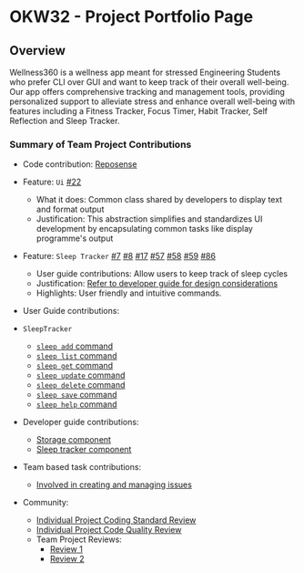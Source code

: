 # OKW32 - Project Portfolio Page

## Overview
Wellness360 is a wellness app meant for stressed Engineering Students who prefer CLI over GUI 
and want to keep track of their overall well-being. Our app offers comprehensive tracking and management
tools, providing personalized support to alleviate stress and enhance overall well-being with features
including a Fitness Tracker, Focus Timer, Habit Tracker, Self Reflection and Sleep Tracker.

### Summary of Team Project Contributions

* Code contribution: [Reposense](https://nus-cs2113-ay2324s2.github.io/tp-dashboard/?search=okw32&breakdown=true&sort=groupTitle%20dsc&sortWithin=title&since=2024-02-23&timeframe=commit&mergegroup=&groupSelect=groupByRepos&checkedFileTypes=docs~functional-code~test-code~other)

* Feature: `Ui` [#22](https://github.com/AY2324S2-CS2113-T11-1/tp/issues/22)
  * What it does: Common class shared by developers to display text and format output
  * Justification: This abstraction simplifies and standardizes UI development by encapsulating common tasks like display programme's output
* Feature: `Sleep Tracker` [#7](https://github.com/AY2324S2-CS2113-T11-1/tp/issues/7) [#8](https://github.com/AY2324S2-CS2113-T11-1/tp/issues/8) [#17](https://github.com/AY2324S2-CS2113-T11-1/tp/issues/17) [#57](https://github.com/AY2324S2-CS2113-T11-1/tp/issues/57) [#58](https://github.com/AY2324S2-CS2113-T11-1/tp/issues/58) [#59](https://github.com/AY2324S2-CS2113-T11-1/tp/issues/59) [#86](https://github.com/AY2324S2-CS2113-T11-1/tp/issues/86)
  * User guide contributions: Allow users to keep track of sleep cycles
  * Justification: [Refer to developer guide for design considerations](https://ay2324s2-cs2113-t11-1.github.io/tp/DeveloperGuide.html)
  * Highlights: User friendly and intuitive commands.
* User Guide contributions:
* `SleepTracker`
  * [`sleep add` command](https://ay2324s2-cs2113-t11-1.github.io/tp/UserGuide.html#add-a-new-sleep-cycle-sleep-add)
  * [`sleep list` command](https://ay2324s2-cs2113-t11-1.github.io/tp/UserGuide.html#list-out-all-sleep-cycles-sleep-list)
  * [`sleep get` command](https://ay2324s2-cs2113-t11-1.github.io/tp/UserGuide.html#get-hours-slept-on-specific-date-sleep-get)
  * [`sleep update` command](https://ay2324s2-cs2113-t11-1.github.io/tp/UserGuide.html#update-hours-slept-on-specific-date)
  * [`sleep delete` command](https://ay2324s2-cs2113-t11-1.github.io/tp/UserGuide.html#delete-sleep-cycles-sleep-delete)
  * [`sleep save`  command](https://ay2324s2-cs2113-t11-1.github.io/tp/UserGuide.html#save-sleep-cycles-sleep-save)
  * [`sleep help`  command](https://ay2324s2-cs2113-t11-1.github.io/tp/UserGuide.html#view-sleep-tracker-help-menu-sleep-help)
* Developer guide contributions: 
  * [Storage component](https://ay2324s2-cs2113-t11-1.github.io/tp/DeveloperGuide.html#storage-component)
  * [Sleep tracker component](https://ay2324s2-cs2113-t11-1.github.io/tp/DeveloperGuide.html#sleep-tracker-component)
* Team based task contributions:
  * [Involved in creating and managing issues](https://github.com/AY2324S2-CS2113-T11-1/tp/issues?q=is%3Aissue+is%3Aclosed)
* Community:
  * [Individual Project Coding Standard Review](https://github.com/nus-cs2113-AY2324S2/ip/pull/173)
  * [Individual Project Code Quality Review](https://github.com/nus-cs2113-AY2324S2/ip/pull/139)
  * Team Project Reviews:
    * [Review 1](https://github.com/AY2324S2-CS2113-T11-1/tp/pull/88#discussion_r1536734904)
    * [Review 2](https://github.com/AY2324S2-CS2113-T11-1/tp/pull/119#discussion_r1544293656)